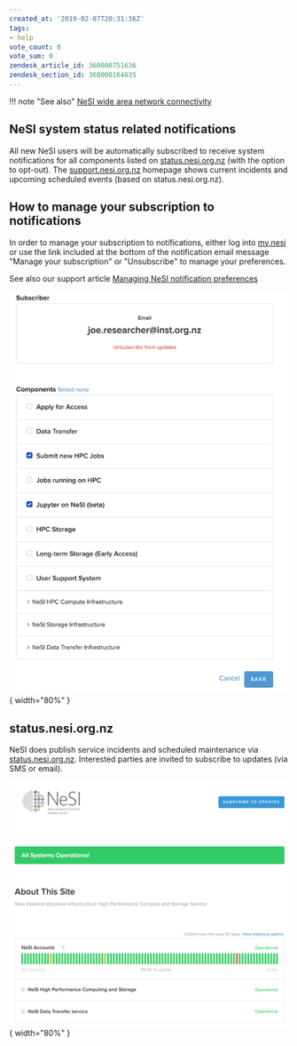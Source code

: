```yaml
---
created_at: '2019-02-07T20:31:36Z'
tags:
- help
vote_count: 0
vote_sum: 0
zendesk_article_id: 360000751636
zendesk_section_id: 360000164635
---
```


!!! note "See also"
    [NeSI wide area network connectivity](../../Getting_Started/Getting_Help/NeSI_wide_area_network_connectivity.md)

## NeSI system status related notifications

All new NeSI users will be automatically subscribed to receive system notifications for all components listed on [status.nesi.org.nz](https://status.nesi.org.nz) (with the option to
opt-out).
The [support.nesi.org.nz](https://support.nesi.org.nz) homepage shows current incidents and upcoming scheduled events (based on status.nesi.org.nz).

## How to manage your subscription to notifications

In order to manage your subscription to notifications, either log into [my.nesi](https://my.nesi.org.nz/account/preference) or use the link included at the bottom of the notification email message "Manage your subscription" or "Unsubscribe" to manage your preferences.

See also our support article [Managing NeSI notification preferences](../Accounts-Projects_and_Allocations/my-nesi-org-nz/Managing_notification_preferences.md)

![mceclip0.png](../../assets/images/System_status.png){ width="80%" }

## status.nesi.org.nz

NeSI does publish service incidents and scheduled maintenance via [status.nesi.org.nz](https://status.nesi.org.nz).
Interested parties are invited to subscribe to updates (via SMS or email).

![system status](../../assets/images/System_status_0.png){ width="80%" }
